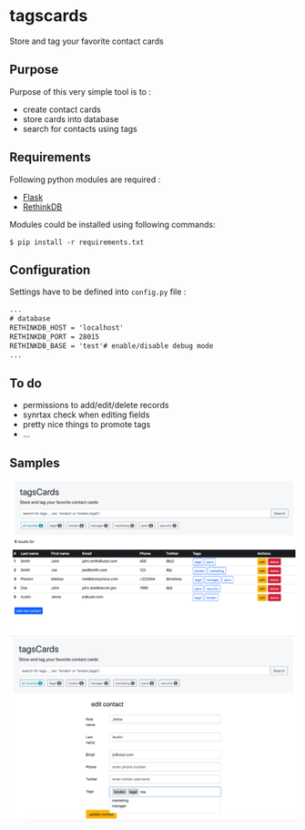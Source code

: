 # tagscards
Store and tag your favorite contact cards

## Purpose 
Purpose of this very simple tool is to :
- create contact cards 
- store cards into database
- search for contacts using tags

## Requirements
Following python modules are required :
- [Flask](https://flask.palletsprojects.com/)
- [RethinkDB](https://rethinkdb.com/)

Modules could be installed using following commands:
```
$ pip install -r requirements.txt
```
## Configuration
Settings have to be defined into `config.py` file :
```
...
# database
RETHINKDB_HOST = 'localhost'
RETHINKDB_PORT = 28015
RETHINKDB_BASE = 'test'# enable/disable debug mode
...
```
## To do
- permissions to add/edit/delete records
- synrtax check when editing fields
- pretty nice things to promote tags
- ...

## Samples 
![tagscards1](samples/tagscards1.png)
![tagscards2](samples/tagscards2.png)
